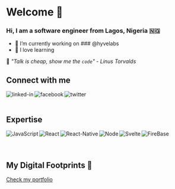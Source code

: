 # Welcome 👋

<!-- [![Header](https://github.com/ahmadchata/ahmadchata/blob/main/image/image.gif)](https://www.ahmadchata.me/) -->

### Hi, I am a software engineer from Lagos, Nigeria 🇳🇬
- 🔭 I’m currently working on ### @hyvelabs
- 🌱 I love learning

💬 _*"Talk is cheap, show me the <code>code</code>" - Linus Torvalds*_

## Connect with me

[<img align="left" alt="linked-in" src="https://img.shields.io/badge/linkedin-%230077B5.svg?&style=for-the-badge&logo=linkedin&logoColor=white" />](https://www.linkedin.com/in/joshnwosu/)
[<img align="left" alt="facebook" src="https://img.shields.io/badge/facebook-%231877F2.svg?&style=for-the-badge&logo=facebook&logoColor=white" />](https://www.facebook.com/nwosu.joshua.3)
[<img align="left" alt="twitter" src="https://img.shields.io/badge/twitter-%231DA1F2.svg?&style=for-the-badge&logo=twitter&logoColor=white" />](https://twitter.com/whilejosh)

<br />
<br />

## Expertise

<img align="left" alt="JavaScript" src="https://img.shields.io/badge/Javascript-%23323330.svg?style=for-the-badge&logo=javascript&logoColor=%23F7DF1E" />
<img align="left" alt="React" src="https://img.shields.io/badge/React-%2320232a.svg?&style=for-the-badge&logo=react&logoColor=%2361DAFB" />
<img align="left" alt="React-Native" src="https://img.shields.io/badge/React%20Native%20-%2320232a.svg?&style=for-the-badge&logo=react&logoColor=%2361DAFB" />
<img align="left" alt="Node" src="https://img.shields.io/badge/Node-%2333993320.svg?&style=for-the-badge&logo=react&logoColor=%23339933" />
<img align="left" alt="Svelte" src="https://img.shields.io/badge/Svelte-%23FF3E0020.svg?&style=for-the-badge&logo=svelte&logoColor=%23FF3E00" />
<img align="left" alt="FireBase" src="https://img.shields.io/badge/Firebase-%23323330.svg?style=for-the-badge&logo=firebase&logoColor=%23F7DF1E" />

<br />
<br />
<br />

## My Digital Footprints 🌱
[Check my portfolio](https://joshnwosu.vercel.app)

<!--
![Joshua's github stats](https://github-readme-stats.vercel.app/api?username=joshnwosu&show_icons=true&hide_border=true&theme=radical)
![Top Langs](https://github-readme-stats.vercel.app/api/top-langs/?username=joshnwosu&layout=compact&hide_border=true&theme=radical)
-->

<!--
**joshnwosu/joshnwosu** is a ✨ _special_ ✨ repository because its `README.md` (this file) appears on your GitHub profile.

Here are some ideas to get you started:

- 🔭 I’m currently working on ...
- 🌱 I’m currently learning ...
- 👯 I’m looking to collaborate on ...
- 🤔 I’m looking for help with ...
- 💬 Ask me about ...
- 📫 How to reach me: ...
- 😄 Pronouns: ...
- ⚡ Fun fact: ...
-->
